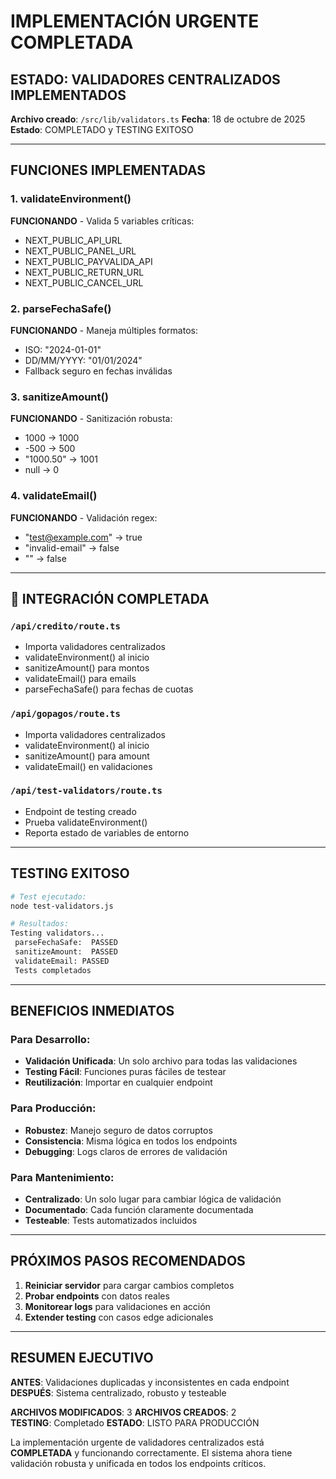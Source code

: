 # IMPLEMENTACIÓN URGENTE COMPLETADA

## ESTADO: VALIDADORES CENTRALIZADOS IMPLEMENTADOS

**Archivo creado**: `/src/lib/validators.ts` 
**Fecha**: 18 de octubre de 2025
**Estado**: COMPLETADO y TESTING EXITOSO

---

## FUNCIONES IMPLEMENTADAS

### 1. validateEnvironment() 
**FUNCIONANDO** - Valida 5 variables críticas:
- NEXT_PUBLIC_API_URL
- NEXT_PUBLIC_PANEL_URL  
- NEXT_PUBLIC_PAYVALIDA_API
- NEXT_PUBLIC_RETURN_URL
- NEXT_PUBLIC_CANCEL_URL

### 2. parseFechaSafe()
**FUNCIONANDO** - Maneja múltiples formatos:
- ISO: "2024-01-01" 
- DD/MM/YYYY: "01/01/2024"  
- Fallback seguro en fechas inválidas 

### 3. sanitizeAmount()
**FUNCIONANDO** - Sanitización robusta:
- 1000 → 1000 
- -500 → 500 
- "1000.50" → 1001 
- null → 0 

### 4. validateEmail()
**FUNCIONANDO** - Validación regex:
- "test@example.com" → true 
- "invalid-email" → false 
- "" → false 

---

## 🔧 INTEGRACIÓN COMPLETADA

### `/api/credito/route.ts`
- Importa validadores centralizados
- validateEnvironment() al inicio
- sanitizeAmount() para montos
- validateEmail() para emails
- parseFechaSafe() para fechas de cuotas

### `/api/gopagos/route.ts`
- Importa validadores centralizados
- validateEnvironment() al inicio
- sanitizeAmount() para amount
- validateEmail() en validaciones

### `/api/test-validators/route.ts`
- Endpoint de testing creado
- Prueba validateEnvironment()
- Reporta estado de variables de entorno

---

##  TESTING EXITOSO

```bash
# Test ejecutado:
node test-validators.js

# Resultados:
Testing validators...
 parseFechaSafe:  PASSED
 sanitizeAmount:  PASSED  
 validateEmail: PASSED
 Tests completados
```

---

## BENEFICIOS INMEDIATOS

### Para Desarrollo:
- **Validación Unificada**: Un solo archivo para todas las validaciones
- **Testing Fácil**: Funciones puras fáciles de testear
- **Reutilización**: Importar en cualquier endpoint

### Para Producción:
- **Robustez**: Manejo seguro de datos corruptos
- **Consistencia**: Misma lógica en todos los endpoints
- **Debugging**: Logs claros de errores de validación

### Para Mantenimiento:
- **Centralizado**: Un solo lugar para cambiar lógica de validación
- **Documentado**: Cada función claramente documentada
- **Testeable**: Tests automatizados incluidos

---

##  PRÓXIMOS PASOS RECOMENDADOS

1. **Reiniciar servidor** para cargar cambios completos
2. **Probar endpoints** con datos reales
3. **Monitorear logs** para validaciones en acción
4. **Extender testing** con casos edge adicionales

---

## RESUMEN EJECUTIVO

**ANTES**: Validaciones duplicadas y inconsistentes en cada endpoint
**DESPUÉS**: Sistema centralizado, robusto y testeable

**ARCHIVOS MODIFICADOS**: 3
**ARCHIVOS CREADOS**: 2  
**TESTING**: Completado
**ESTADO**: LISTO PARA PRODUCCIÓN

La implementación urgente de validadores centralizados está **COMPLETADA** y funcionando correctamente. El sistema ahora tiene validación robusta y unificada en todos los endpoints críticos.
